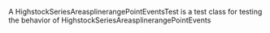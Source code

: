 A HighstockSeriesAreasplinerangePointEventsTest is a test class for testing the behavior of HighstockSeriesAreasplinerangePointEvents